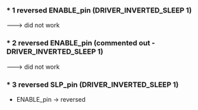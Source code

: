 ### * 1 reversed ENABLE_pin (DRIVER_INVERTED_SLEEP     1)
---> did not work 

### * 2 reversed ENABLE_pin (commented out - DRIVER_INVERTED_SLEEP     1)
---> did not work

### * 3 reversed SLP_pin (DRIVER_INVERTED_SLEEP     1) 
* ENABLE_pin -> reversed
